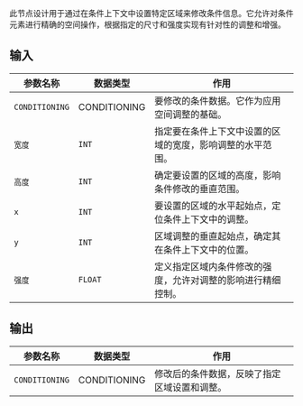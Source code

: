 此节点设计用于通过在条件上下文中设置特定区域来修改条件信息。它允许对条件元素进行精确的空间操作，根据指定的尺寸和强度实现有针对性的调整和增强。

## 输入

| 参数名称 | 数据类型 | 作用 |
| --- | --- | --- |
| `CONDITIONING` | CONDITIONING | 要修改的条件数据。它作为应用空间调整的基础。 |
| `宽度` | `INT` | 指定要在条件上下文中设置的区域的宽度，影响调整的水平范围。 |
| `高度` | `INT` | 确定要设置的区域的高度，影响条件修改的垂直范围。 |
| `x` | `INT` | 要设置的区域的水平起始点，定位条件上下文中的调整。 |
| `y` | `INT` | 区域调整的垂直起始点，确定其在条件上下文中的位置。 |
| `强度` | `FLOAT` | 定义指定区域内条件修改的强度，允许对调整的影响进行精细控制。 |

## 输出

| 参数名称 | 数据类型 | 作用 |
| --- | --- | --- |
| `CONDITIONING` | CONDITIONING | 修改后的条件数据，反映了指定区域设置和调整。 |
